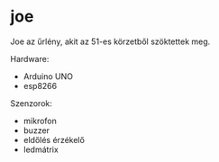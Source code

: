 # joe
Joe az űrlény, akit az 51-es körzetből szöktettek meg.

Hardware:
- Arduino UNO
- esp8266

Szenzorok:
- mikrofon
- buzzer
- eldőlés érzékelő
- ledmátrix
